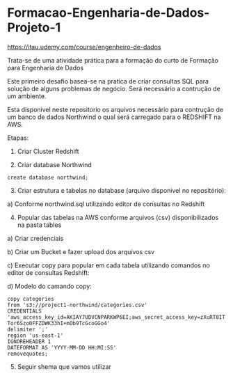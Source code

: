 # Formacao-Engenharia-de-Dados-Projeto-1

https://itau.udemy.com/course/engenheiro-de-dados

Trata-se de uma atividade prática para a formação do curto de Formação para Engenharia de Dados

Este primeiro desafio basea-se na pratica de criar consultas SQL para solução de alguns problemas de negócio.
Será necessário a contrução de um ambiente.

Esta disponivel neste repositorio os arquivos necessário para contrução de um banco de dados Northwind o qual será carregado para o REDSHIFT na AWS.

Etapas:

1. Criar Cluster Redshift

2. Criar database Northwind

`create database northwind;`

3. Criar estrutura e tabelas no database (arquivo disponivel no repositório):

a) Conforme northwind.sql utilizando editor de consultas no Redshift
  
4. Popular das tabelas na AWS conforme arquivos (csv) disponibilizados na pasta tables

a) Criar credenciais

b) Criar um Bucket e fazer upload dos arquivos csv

c) Executar copy para popular em cada tabela utilizando comandos no editor de consultas Redshift:

d) Modelo do camando copy:

`copy categories`  
`from 's3://project1-northwind/categories.csv'`  
`CREDENTIALS 'aws_access_key_id=AKIAY7UDVCNPARKWP6EI;aws_secret_access_key=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'`  
`delimiter ';'`   
`region 'us-east-1'`  
`IGNOREHEADER 1`  
`DATEFORMAT AS 'YYYY-MM-DD HH:MI:SS'`  
`removequotes;`  

5. Seguir shema que vamos utilizar

  
